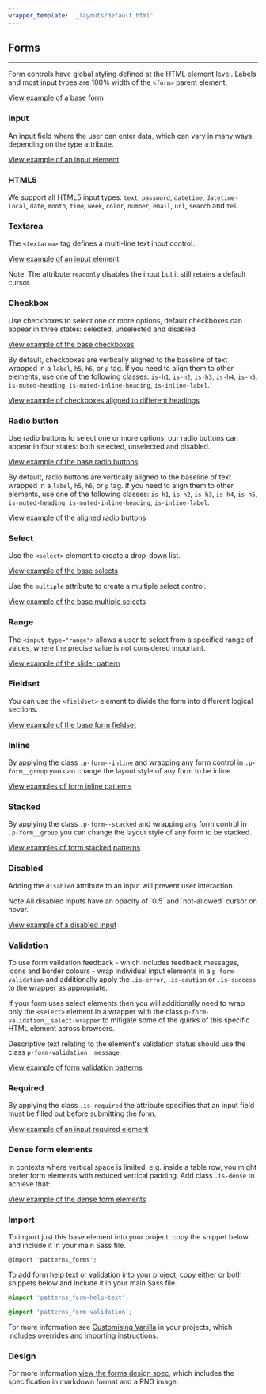 ```yaml
---
wrapper_template: '_layouts/default.html'
---
```


## Forms

<hr>

Form controls have global styling defined at the HTML element level. Labels and most input types are 100% width of the `<form>` parent element.

<a href="/examples/base/forms/form/" class="js-example">
View example of a base form
</a>

### Input

An input field where the user can enter data, which can vary in many ways, depending on the type attribute.

<a href="/examples/base/forms/input/" class="js-example">
View example of an input element
</a>

### HTML5

We support all HTML5 input types: `text`, `password`, `datetime`, `datetime-local`, `date`, `month`, `time`, `week`, `color`, `number`, `email`, `url`, `search` and `tel`.

### Textarea

The `<textarea>` tag defines a multi-line text input control.

<a href="/examples/base/forms/textarea/" class="js-example">
View example of an input element
</a>

Note: The attribute `readonly` disables the input but it still retains a default cursor.

### Checkbox

Use checkboxes to select one or more options, default checkboxes can appear in three states: selected, unselected and disabled.

<a href="/examples/base/forms/checkboxes/" class="js-example">
View example of the base checkboxes
</a>

By default, checkboxes are vertically aligned to the baseline of text wrapped in a `label`, `h5`, `h6`, or `p` tag. If you need to align them to other elements, use one of the following classes:
`is-h1`, `is-h2`, `is-h3`, `is-h4`, `is-h5`, `is-muted-heading`, `is-muted-inline-heading`, `is-inline-label`.

<a href="/examples/base/forms/aligned-checkboxes/" class="js-example">
View example of checkboxes aligned to different headings
</a>

### Radio button

Use radio buttons to select one or more options, our radio buttons can appear in four states: both selected, unselected and disabled.

<a href="/examples/base/forms/radio-buttons/" class="js-example">
View example of the base radio buttons
</a>

By default, radio buttons are vertically aligned to the baseline of text wrapped in a `label`, `h5`, `h6`, or `p` tag. If you need to align them to other elements, use one of the following classes:
`is-h1`, `is-h2`, `is-h3`, `is-h4`, `is-h5`, `is-muted-heading`, `is-muted-inline-heading`, `is-inline-label`.

<a href="/examples/base/forms/aligned-radio/" class="js-example">
View example of the aligned radio buttons
</a>

### Select

Use the `<select>` element to create a drop-down list.

<a href="/examples/base/forms/selects/" class="js-example">
View example of the base selects
</a>

Use the `multiple` attribute to create a multiple select control.

<a href="/examples/base/forms/select-multiple/" class="js-example">
View example of the base multiple selects
</a>

### Range

The `<input type="range">` allows a user to select from a specified range of values, where the precise value is not considered important.

<a href="/examples/base/forms/range/" class="js-example">
View example of the slider pattern
</a>

### Fieldset

You can use the `<fieldset>` element to divide the form into different logical sections.

<a href="/examples/base/forms/fieldset/" class="js-example">
View example of the base form fieldset
</a>

### Inline

By applying the class `.p-form--inline` and wrapping any form control in `.p-form__group` you can change the layout style of any form to be inline.

<a href="/examples/patterns/forms/form-inline/" class="js-example">
View examples of form inline patterns
</a>

### Stacked

By applying the class `.p-form--stacked` and wrapping any form control in `.p-form__group` you can change the layout style of any form to be stacked.

<a href="/examples/patterns/forms/form-stacked/" class="js-example">
View examples of form stacked patterns
</a>

### Disabled

Adding the `disabled` attribute to an input will prevent user interaction.

<div class="p-notification--information">
  <p class="p-notification__response">
    <span class="p-notification__status">Note:</span>All disabled inputs have an opacity of `0.5` and `not-allowed` cursor on hover.
  </p>
</div>

<a href="/examples/base/forms/disabled-input/" class="js-example">
View example of a disabled input
</a>

### Validation

To use form validation feedback - which includes feedback messages, icons and border colours - wrap individual input elements in a `p-form-validation` and additionally apply the `.is-error`, `.is-caution` or `.is-success` to the wrapper as appropriate.

If your form uses select elements then you will additionally need to wrap only the `<select>` element in a wrapper with the class `p-form-validation__select-wrapper` to mitigate some of the quirks of this specific HTML element across browsers.

Descriptive text relating to the element's validation status should use the class `p-form-validation__message`.

<a href="/examples/patterns/forms/form-validation/" class="js-example">
View example of form validation patterns
</a>

### Required

By applying the class `.is-required` the attribute specifies that an input field must be filled out before submitting the form.

<a href="/examples/patterns/forms/forms-required/" class="js-example">
View example of an input required element
</a>

### Dense form elements

In contexts where vertical space is limited, e.g. inside a table row, you might prefer form elements with reduced vertical padding. Add class `.is-dense` to achieve that:

<a href="/examples/patterns/forms/dense/" class="js-example">
View example of the dense form elements
</a>

### Import

To import just this base element into your project, copy the snippet below and include it in your main Sass file.

<pre><code>@import 'patterns_forms';</code></pre>

To add form help text or validation into your project, copy either or both snippets below and include it in your main Sass file.

```scss
@import 'patterns_form-help-text';
```

```scss
@import 'patterns_form-validation';
```

For more information see [Customising Vanilla](/customising-vanilla/) in your projects, which includes overrides and importing instructions.

### Design

For more information [view the forms design spec](https://github.com/ubuntudesign/vanilla-design/tree/master/Forms), which includes the specification in markdown format and a PNG image.

